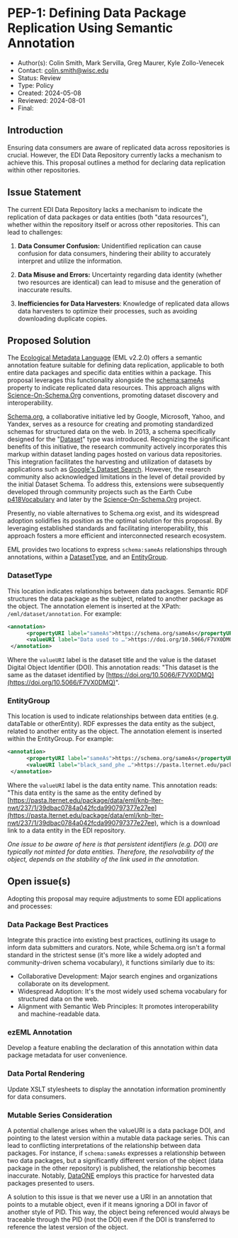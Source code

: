 

# PEP-1: Defining Data Package Replication Using Semantic Annotation



* Author(s): Colin Smith, Mark Servilla, Greg Maurer, Kyle Zollo-Venecek
* Contact: colin.smith@wisc.edu
* Status: Review
* Type: Policy 
* Created: 2024-05-08
* Reviewed: 2024-08-01
* Final:


## Introduction

Ensuring data consumers are aware of replicated data across repositories is crucial.  However, the EDI Data Repository currently lacks a mechanism to achieve this. This proposal outlines a method for declaring data replication within other repositories.


## Issue Statement

The current EDI Data Repository lacks a mechanism to indicate the replication of data packages or data entities (both "data resources"), whether within the repository itself or across other repositories. This can lead to challenges:



1. **Data Consumer Confusion:** Unidentified replication can cause confusion for data consumers, hindering their ability to accurately interpret and utilize the information.

2. **Data Misuse and Errors:** Uncertainty regarding data identity (whether two resources are identical) can lead to misuse and the generation of inaccurate results.

4. **Inefficiencies for Data Harvesters**: Knowledge of replicated data allows data harvesters to optimize their processes, such as avoiding downloading duplicate copies.


## Proposed Solution

The [Ecological Metadata Language](https://eml.ecoinformatics.org/eml-ecological-metadata-language) (EML v2.2.0) offers a semantic annotation feature suitable for defining data replication, applicable to both entire data packages and specific data entities within a package. This proposal leverages this functionality alongside the [schema:sameAs](https://schema.org/sameAs) property to indicate replicated data resources. This approach aligns with [Science-On-Schema.Org](https://github.com/ESIPFed/science-on-schema.org/blob/master/guides/Dataset.md) conventions, promoting dataset discovery and interoperability.

[Schema.org](https://schema.org/), a collaborative initiative led by Google, Microsoft, Yahoo, and Yandex, serves as a resource for creating and promoting standardized schemas for structured data on the web. In   2013, a schema specifically designed for the "[Dataset](https://schema.org/Dataset)" type was introduced. Recognizing the significant benefits of this initiative, the research community actively incorporates this markup within dataset landing pages hosted on various data repositories. This integration facilitates the harvesting and utilization of datasets by applications such as [Google's Dataset Search](https://datasetsearch.research.google.com/). However, the research community also acknowledged limitations in the level of detail provided by the initial Dataset Schema. To address this, extensions were subsequently developed through community projects such as the Earth Cube [p418Vocabulary](https://github.com/earthcubearchitecture-project418/p418Vocabulary?tab=readme-ov-file#about) and later by the [Science-On-Schema.Org](https://github.com/ESIPFed/science-on-schema.org) project.

Presently, no viable alternatives to Schema.org exist, and its widespread adoption solidifies its position as the optimal solution for this proposal. By leveraging established standards and facilitating interoperability, this approach fosters a more efficient and interconnected research ecosystem.


EML provides two locations to express `schema:sameAs` relationships through annotations, within a [DatasetType](https://eml.ecoinformatics.org/schema/eml-dataset_xsd#DatasetType), and an [EntityGroup](https://eml.ecoinformatics.org/schema/eml-entity_xsd.html#EntityGroup).


### DatasetType

This location indicates relationships between data packages. Semantic RDF structures the data package as the subject, related to another package as the object. The annotation element is inserted at the XPath: `/eml/dataset/annotation`. For example:

```xml
<annotation>
      <propertyURI label="sameAs">https://schema.org/sameAs</propertyURI>
      <valueURI label="Data used to …">https://doi.org/10.5066/F7VX0DMQ</valueURI>
 </annotation>
```

Where the `valueURI` label is the dataset title and the value is the dataset Digital Object Identifier (DOI). This annotation reads: "This dataset is the same as the dataset identified by [https://doi.org/10.5066/F7VX0DMQ](https://doi.org/10.5066/F7VX0DMQ)".


### EntityGroup

This location is used to indicate relationships between data entities (e.g. dataTable or otherEntity). RDF expresses the data entity as the subject, related to another entity as the object. The annotation element is inserted within the EntityGroup. For example:

```xml
<annotation>
      <propertyURI label="sameAs">https://schema.org/sameAs</propertyURI>
      <valueURI label="black_sand_phe …">https://pasta.lternet.edu/package/data/eml/…</valueURI>
 </annotation>
```

Where the `valueURI` label is the data entity name. This annotation reads: "This data entity is the same as the entity defined by [https://pasta.lternet.edu/package/data/eml/knb-lter-nwt/237/1/39dbac0784a042fcda990797377e27ee](https://pasta.lternet.edu/package/data/eml/knb-lter-nwt/237/1/39dbac0784a042fcda990797377e27ee), which is a download link to a data entity in the EDI repository.

_One issue to be aware of here is that persistent identifiers (e.g. DOI) are typically not minted for data entities. Therefore, the resolvability of the object, depends on the stability of the link used in the annotation._


## Open issue(s)

Adopting this proposal may require adjustments to some EDI applications and processes:

### Data Package Best Practices

Integrate this practice into existing best practices, outlining its usage to inform data submitters and curators. Note, while Schema.org isn't a formal standard in the strictest sense (it's more like a widely adopted and community-driven schema vocabulary), it functions similarly due to its:

- Collaborative Development: Major search engines and organizations collaborate on its development. 
- Widespread Adoption: It's the most widely used schema vocabulary for structured data on the web. 
- Alignment with Semantic Web Principles: It promotes interoperability and machine-readable data. 

### ezEML Annotation

Develop a feature enabling the declaration of this annotation within data package metadata for user convenience.

### Data Portal Rendering

Update XSLT stylesheets to display the annotation information prominently for data consumers.

### Mutable Series Consideration

A potential challenge arises when the valueURI is a data package DOI, and pointing to the latest version within a mutable data package series. This can lead to conflicting interpretations of the relationship between data packages. For instance, if `schema:sameAs` expresses a relationship between two data packages, but a significantly different version of the object (data package in the other repository) is published, the relationship becomes inaccurate. Notably, [DataONE](https://www.dataone.org/) employs this practice for harvested data packages presented to users.

A solution to this issue is that we never use a URI in an annotation that points to a mutable object, even if it means ignoring a DOI in favor of another style of PID. This way, the object being referenced would always be traceable through the PID (not the DOI) even if the DOI is transferred to reference the latest version of the object.